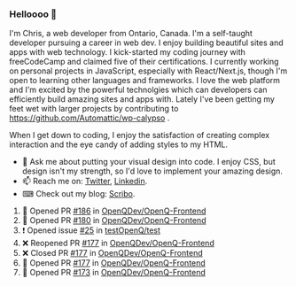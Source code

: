 ### Helloooo 👋

I'm Chris, a web developer from Ontario, Canada. I'm a self-taught developer pursuing a career in web dev. I enjoy building beautiful sites and apps with web technology.
I kick-started my coding journey with freeCodeCamp and claimed five of their certifications.  I currently working on personal projects in JavaScript, especially with React/Next.js, though I'm open to learning other languages and frameworks. I love the web platform and I'm excited by the powerful technolgies which can developers can efficiently build amazing sites and apps with. Lately I've been getting my feet wet with larger projects by contributing to https://github.com/Automattic/wp-calypso .

When I get down to coding, I enjoy the satisfaction of creating complex interaction and the eye candy of adding styles to my HTML. 

- 💬 Ask me about putting your visual design into code. I enjoy CSS, but design isn't my strength, so I'd love to implement your amazing design.
- 📫 Reach me on: [Twitter](https://twitter.com/Christo28120856), [Linkedin](https://www.linkedin.com/in/christopher-stevers-07b9a5204/).
- ⌨ Check out my blog: [Scribo](https://christopherstevers.cf).
<!--
**Christopher-Stevers/Christopher-Stevers** is a ✨ _special_ ✨ repository because its `README.md` (this file) appears on your GitHub profile.

Here are some ideas to get you started:

- 🔭 I’m currently working on ...
- 🌱 I’m currently learning ...
- 👯 I’m looking to collaborate on ...
- 🤔 I’m looking for help with ...
- 😄 Pronouns: ...
- ⚡ Fun fact: ...
-->

<!--START_SECTION:activity-->
1. 💪 Opened PR [#186](https://github.com/OpenQDev/OpenQ-Frontend/pull/186) in [OpenQDev/OpenQ-Frontend](https://github.com/OpenQDev/OpenQ-Frontend)
2. 💪 Opened PR [#180](https://github.com/OpenQDev/OpenQ-Frontend/pull/180) in [OpenQDev/OpenQ-Frontend](https://github.com/OpenQDev/OpenQ-Frontend)
3. ❗️ Opened issue [#25](https://github.com/testOpenQ/test/issues/25) in [testOpenQ/test](https://github.com/testOpenQ/test)
4. ❌ Reopened PR [#177](https://github.com/OpenQDev/OpenQ-Frontend/pull/177) in [OpenQDev/OpenQ-Frontend](https://github.com/OpenQDev/OpenQ-Frontend)
5. ❌ Closed PR [#177](https://github.com/OpenQDev/OpenQ-Frontend/pull/177) in [OpenQDev/OpenQ-Frontend](https://github.com/OpenQDev/OpenQ-Frontend)
6. 💪 Opened PR [#177](https://github.com/OpenQDev/OpenQ-Frontend/pull/177) in [OpenQDev/OpenQ-Frontend](https://github.com/OpenQDev/OpenQ-Frontend)
7. 💪 Opened PR [#173](https://github.com/OpenQDev/OpenQ-Frontend/pull/173) in [OpenQDev/OpenQ-Frontend](https://github.com/OpenQDev/OpenQ-Frontend)
<!--END_SECTION:activity-->
